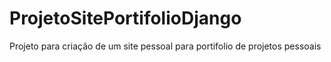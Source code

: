 # ProjetoSitePortifolioDjango
Projeto para criação de um site pessoal para portifolio de projetos pessoais

